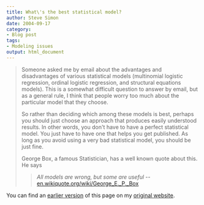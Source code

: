 ```yaml
---
title: What\'s the best statistical model?
author: Steve Simon
date: 2004-09-17
category:
- Blog post
tags:
- Modeling issues
output: html_document
---
```

> Someone asked me by email about the advantages and disadvantages of
> various statistical models (multinomial logistic regression, ordinal
> logistic regression, and structural equations models). This is a
> somewhat difficult question to answer by email, but as a general rule,
> I think that people worry too much about the particular model that
> they choose.
>
> So rather than deciding which among these models is best, perhaps you
> should just choose an approach that produces easily understood
> results. In other words, you don\'t have to have a perfect statistical
> model. You just have to have one that helps you get published. As long
> as you avoid using a very bad statistical model, you should be just
> fine.
>
> George Box, a famous Statistician, has a well known quote about this.
> He says
>
> > *All models are wrong, but some are useful* \--
> > [en.wikiquote.org/wiki/George\_E.\_P.\_Box](http://en.wikiquote.org/wiki/George_E._P._Box)

You can find an [earlier version](http://www.pmean.com/04/BestModel.html) of this page on my [original website](http://www.pmean.com/original_site.html).
